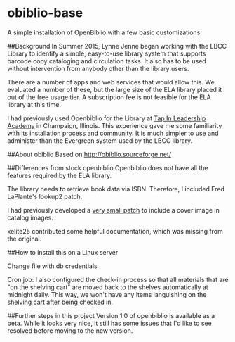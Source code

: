 # obiblio-base
A simple installation of OpenBiblio with a few basic customizations

##Background
In Summer 2015, Lynne Jenne began working with the LBCC Library to identify a simple, easy-to-use library system that supports barcode copy cataloging and circulation tasks.  It also has to be used without intervention from anybody other than the library users.

There are a number of apps and web services that would allow this.  We evaluated a number of these, but the large size of the ELA library placed it out of the free usage tier.  A subscription fee is not feasible for the ELA library at this time.

I had previously used Openbiblio for the Library at [Tap In Leadership Academy](http://wiki.tapinacademy.org/index.php?title=Category:Library) in Champaign, Illinois.  This experience gave me some familiarity with its installation process and community.  It is much simpler to use and administer than the Evergreen system used by the LBCC library.

##About obiblio
Based on http://obiblio.sourceforge.net/



##Differences from stock openbiblio
Openbiblio does not have all the features required by the ELA library.

The library needs to retrieve book data via ISBN.  Therefore, I included Fred LaPlante's lookup2 patch.

I had previously developed a [very small patch](https://github.com/tapinacademy/obiblio-covers) to include a cover image in catalog images.

xelite25 contributed some helpful documentation, which was missing from the original.


##How to install this on a Linux server

Change file with db credentials

Cron job: I also configured the check-in process so that all materials that are
"on the shelving cart" are moved back to the shelves automatically at
midnight daily.  This way, we won't have any items languishing on the
shelving cart after being checked in.

##Further steps in this project
Version 1.0 of openbiblio is available as a beta.  While it looks very nice, it still has some issues that I'd like to see resolved before moving to the new version.
